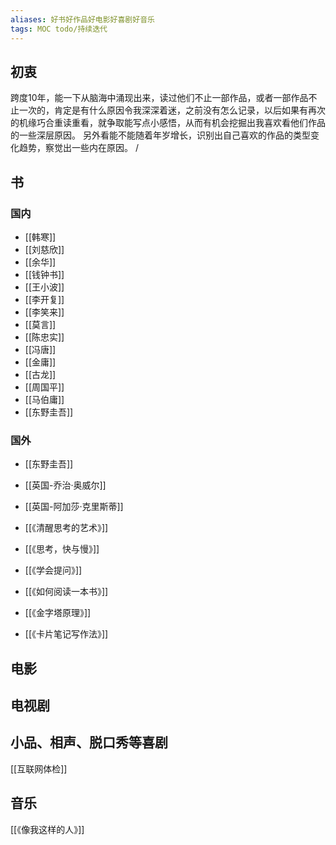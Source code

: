 ```yaml
---
aliases: 好书好作品好电影好喜剧好音乐
tags: MOC todo/持续迭代 
---
```


## 初衷

跨度10年，能一下从脑海中涌现出来，读过他们不止一部作品，或者一部作品不止一次的，肯定是有什么原因令我深深着迷，之前没有怎么记录，以后如果有再次的机缘巧合重读重看，就争取能写点小感悟，从而有机会挖掘出我喜欢看他们作品的一些深层原因。
另外看能不能随着年岁增长，识别出自己喜欢的作品的类型变化趋势，察觉出一些内在原因。
/

## 书

### 国内

- [[韩寒]]
- [[刘慈欣]]
- [[余华]]
- [[钱钟书]]
- [[王小波]]
- [[李开复]]
- [[李笑来]]
- [[莫言]]
- [[陈忠实]]
- [[冯唐]]
- [[金庸]]
- [[古龙]]
- [[周国平]]
- [[马伯庸]]
- [[东野圭吾]]

### 国外

- [[东野圭吾]]
- [[英国-乔治·奥威尔]]
- [[英国-阿加莎·克里斯蒂]]

- [[《清醒思考的艺术》]]
- [[《思考，快与慢》]]
- [[《学会提问》]]
- [[《如何阅读一本书》]]
- [[《金字塔原理》]]
- [[《卡片笔记写作法》]]

## 电影

## 电视剧

## 小品、相声、脱口秀等喜剧

[[互联网体检]]

## 音乐

[[《像我这样的人》]]
